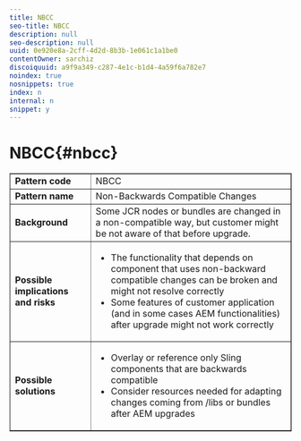 ```yaml
---
title: NBCC
seo-title: NBCC
description: null
seo-description: null
uuid: 0e920e8a-2cff-4d2d-8b3b-1e061c1a1be0
contentOwner: sarchiz
discoiquuid: a9f9a349-c287-4e1c-b1d4-4a59f6a782e7
noindex: true
nosnippets: true
index: n
internal: n
snippet: y
---
```


# NBCC{#nbcc}

<table border="1" cellpadding="1" cellspacing="0" width="100%">
 <tbody>
  <tr>
   <td><strong>Pattern code</strong></td>
   <td>NBCC</td>
  </tr>
  <tr>
   <td><strong>Pattern name</strong></td>
   <td>Non-Backwards Compatible Changes</td>
  </tr>
  <tr>
   <td><strong>Background</strong></td>
   <td>Some JCR nodes or bundles are changed in a non-compatible way, but customer might be not aware of that before upgrade.</td>
  </tr>
  <tr>
   <td><strong>Possible implications and risks</strong></td>
   <td>
    <ul>
     <li> The functionality that depends on component that uses non-backward compatible changes can be broken and might not resolve correctly<br /> </li>
     <li>Some features of customer application (and in some cases AEM functionalities) after upgrade might not work correctly</li>
    </ul> </td>
  </tr>
  <tr>
   <td><strong>Possible solutions</strong></td>
   <td>
    <ul>
     <li> Overlay or reference only Sling components that are backwards compatible<br /> </li>
     <li>Consider resources needed for adapting changes coming from /libs or bundles after AEM upgrades</li>
    </ul> </td>
  </tr>
 </tbody>
</table>

